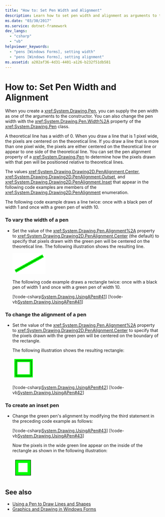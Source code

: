 ```yaml
---
title: "How to: Set Pen Width and Alignment"
description: Learn how to set pen width and alignment as arguments to the constructor or with the System.Drawing.Pen.Width and System.Drawing.Pen.Alignment properties.
ms.date: "03/30/2017"
ms.service: dotnet-framework
dev_langs: 
  - "csharp"
  - "vb"
helpviewer_keywords: 
  - "pens [Windows Forms], setting width"
  - "pens [Windows Forms], setting alignment"
ms.assetid: a202af36-4d31-4401-a126-b232f51db581
---
```

# How to: Set Pen Width and Alignment

When you create a <xref:System.Drawing.Pen>, you can supply the pen width as one of the arguments to the constructor. You can also change the pen width with the <xref:System.Drawing.Pen.Width%2A> property of the <xref:System.Drawing.Pen> class.  
  
A theoretical line has a width of 0. When you draw a line that is 1 pixel wide, the pixels are centered on the theoretical line. If you draw a line that is more than one pixel wide, the pixels are either centered on the theoretical line or appear to one side of the theoretical line. You can set the pen alignment property of a <xref:System.Drawing.Pen> to determine how the pixels drawn with that pen will be positioned relative to theoretical lines.  
  
The values <xref:System.Drawing.Drawing2D.PenAlignment.Center>, <xref:System.Drawing.Drawing2D.PenAlignment.Outset>, and <xref:System.Drawing.Drawing2D.PenAlignment.Inset> that appear in the following code examples are members of the <xref:System.Drawing.Drawing2D.PenAlignment> enumeration.  
  
The following code example draws a line twice: once with a black pen of width 1 and once with a green pen of width 10.  
  
### To vary the width of a pen  
  
- Set the value of the <xref:System.Drawing.Pen.Alignment%2A> property to <xref:System.Drawing.Drawing2D.PenAlignment.Center> (the default) to specify that pixels drawn with the green pen will be centered on the theoretical line. The following illustration shows the resulting line.  
  
     ![A black thin line with green highlight.](./media/how-to-set-pen-width-and-alignment/green-pixels-centered-line.gif)  
  
     The following code example draws a rectangle twice: once with a black pen of width 1 and once with a green pen of width 10.  
  
     [!code-csharp[System.Drawing.UsingAPen#41](~/samples/snippets/csharp/VS_Snippets_Winforms/System.Drawing.UsingAPen/CS/Class1.cs#41)]
     [!code-vb[System.Drawing.UsingAPen#41](~/samples/snippets/visualbasic/VS_Snippets_Winforms/System.Drawing.UsingAPen/VB/Class1.vb#41)]  
  
### To change the alignment of a pen  
  
- Set the value of the <xref:System.Drawing.Pen.Alignment%2A> property to <xref:System.Drawing.Drawing2D.PenAlignment.Center> to specify that the pixels drawn with the green pen will be centered on the boundary of the rectangle.  
  
     The following illustration shows the resulting rectangle:
  
     ![A rectangle drawn with black thin lines with green highlight.](./media/how-to-set-pen-width-and-alignment/green-pixels-centered-rectangle.gif)  
  
     [!code-csharp[System.Drawing.UsingAPen#42](~/samples/snippets/csharp/VS_Snippets_Winforms/System.Drawing.UsingAPen/CS/Class1.cs#42)]
     [!code-vb[System.Drawing.UsingAPen#42](~/samples/snippets/visualbasic/VS_Snippets_Winforms/System.Drawing.UsingAPen/VB/Class1.vb#42)]  
  
### To create an inset pen  
  
- Change the green pen's alignment by modifying the third statement in the preceding code example as follows:  
  
     [!code-csharp[System.Drawing.UsingAPen#43](~/samples/snippets/csharp/VS_Snippets_Winforms/System.Drawing.UsingAPen/CS/Class1.cs#43)]
     [!code-vb[System.Drawing.UsingAPen#43](~/samples/snippets/visualbasic/VS_Snippets_Winforms/System.Drawing.UsingAPen/VB/Class1.vb#43)]  
  
     Now the pixels in the wide green line appear on the inside of the rectangle as shown in the following illustration:
  
     ![A rectangle drawn with black lines with the wide green line inside.](./media/how-to-set-pen-width-and-alignment/green-pixels-inside-rectangle.gif)  
  
## See also

- [Using a Pen to Draw Lines and Shapes](using-a-pen-to-draw-lines-and-shapes.md)
- [Graphics and Drawing in Windows Forms](graphics-and-drawing-in-windows-forms.md)

